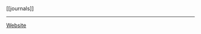 [[journals]]

---

[Website](https://chs.harvard.edu/CHS/article/display/1167.classics-introduction-to-journal)